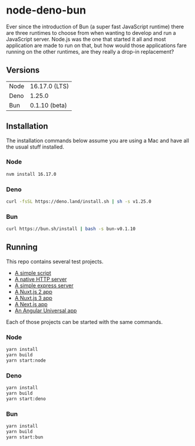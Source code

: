 # node-deno-bun
Ever since the introduction of Bun (a super fast JavaScript runtime) there are three runtimes to choose from when wanting to develop and run a JavaScript server. Node.js was the one that started it all and most application are made to run on that, but how would those applications fare running on the other runtimes, are they really a drop-in replacement?

## Versions
|||
| ---- | ------------- |
| Node | 16.17.0 (LTS) | 
| Deno | 1.25.0        |
| Bun  | 0.1.10 (beta) |

## Installation
The installation commands below assume you are using a Mac and have all the usual stuff installed.

### Node
```sh
nvm install 16.17.0
```

### Deno
```sh
curl -fsSL https://deno.land/install.sh | sh -s v1.25.0
```

### Bun
```sh
curl https://bun.sh/install | bash -s bun-v0.1.10
```

## Running
This repo contains several test projects.
- [A simple script](script)
- [A native HTTP server](http)
- [A simple express server](express)
- [A Nuxt.js 2 app](nuxt2)
- [A Nuxt.js 3 app](nuxt3)
- [A Next.js app](next)
- [An Angular Universal app](angular-universal)

Each of those projects can be started with the same commands.
### Node
```sh
yarn install
yarn build
yarn start:node
```

### Deno
```sh
yarn install
yarn build
yarn start:deno
```

### Bun
```sh
yarn install
yarn build
yarn start:bun
```

